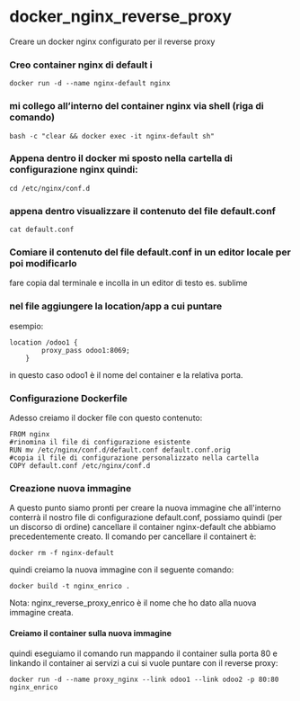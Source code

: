 # docker_nginx_reverse_proxy
Creare un docker nginx configurato per il reverse proxy



### Creo container nginx di default i
```
docker run -d --name nginx-default nginx
```

### mi collego all’interno del container nginx via shell (riga di comando)

```
bash -c "clear && docker exec -it nginx-default sh"
```

### Appena dentro il docker mi sposto nella cartella di configurazione nginx quindi:
```
cd /etc/nginx/conf.d
```

### appena dentro visualizzare il contenuto del file default.conf
```
cat default.conf
```

### Comiare il contenuto del file default.conf in un editor locale per poi modificarlo

fare copia dal terminale e incolla in un editor di testo es. sublime

### nel file aggiungere la location/app a cui puntare

esempio:

```
location /odoo1 {
        proxy_pass odoo1:8069;
    }
```
in questo caso odoo1 è il nome del container e la relativa porta.

### Configurazione Dockerfile
Adesso creiamo il docker file con questo contenuto:

```
FROM nginx
#rinomina il file di configurazione esistente
RUN mv /etc/nginx/conf.d/default.conf default.conf.orig
#copia il file di configurazione personalizzato nella cartella
COPY default.conf /etc/nginx/conf.d
```

### Creazione nuova immagine
A questo punto siamo pronti per creare la nuova immagine che all'interno
conterrà il nostro file di configurazione default.conf, possiamo quindi (per un discorso di ordine)
cancellare il container nginx-default che abbiamo precedentemente creato.
Il comando per cancellare il containert è:
```
docker rm -f nginx-default
```
quindi creiamo la nuova immagine con il seguente comando:

```
docker build -t nginx_enrico .
```

Nota: nginx_reverse_proxy_enrico è il nome che ho dato alla nuova immagine creata.


#### Creiamo il container sulla nuova immagine
quindi eseguiamo il comando run mappando il container sulla porta 80 e linkando il container ai servizi a cui si vuole puntare con il reverse proxy:

```
docker run -d --name proxy_nginx --link odoo1 --link odoo2 -p 80:80 nginx_enrico

```
  

